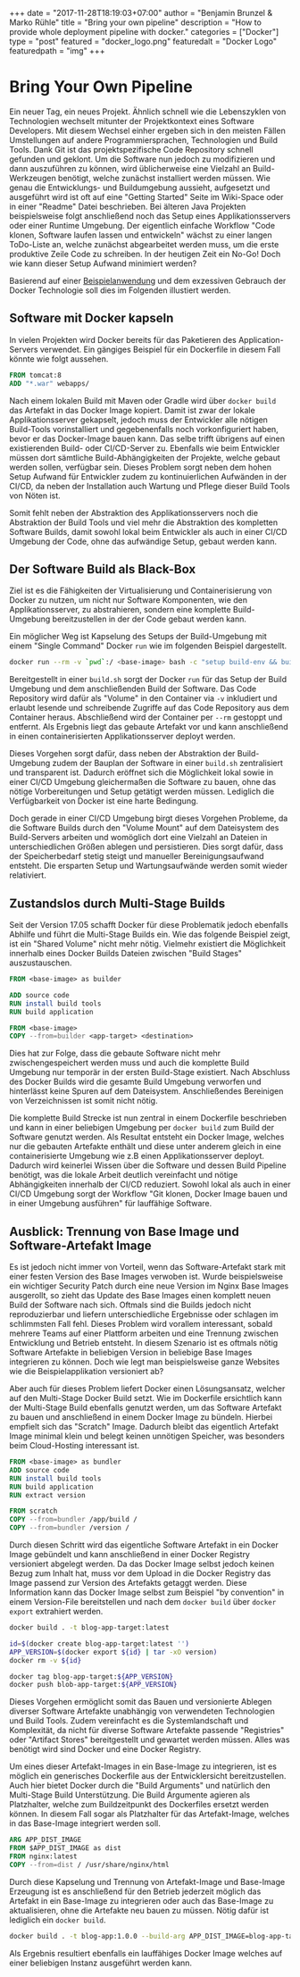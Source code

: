 +++
date = "2017-11-28T18:19:03+07:00"
author = "Benjamin Brunzel & Marko Rühle"
title = "Bring your own pipeline"
description = "How to provide whole deployment pipeline with docker."
categories = ["Docker"]
type = "post"
featured = "docker_logo.png"
featuredalt = "Docker Logo" 
featuredpath = "img"
+++

# Bring Your Own Pipeline

Ein neuer Tag, ein neues Projekt. Ähnlich schnell wie die Lebenszyklen von Technologien wechselt mitunter der Projektkontext eines Software Developers. Mit diesem Wechsel einher ergeben sich in den meisten Fällen Umstellungen auf andere Programmiersprachen, Technologien und Build Tools. Dank Git ist das projektspezifische Code Repository schnell gefunden und geklont. Um die Software nun jedoch zu modifizieren und dann auszuführen zu können, wird üblicherweise eine Vielzahl an Build-Werkzeugen benötigt, welche zunächst installiert werden müssen. Wie genau die Entwicklungs- und Buildumgebung aussieht, aufgesetzt und ausgeführt wird ist oft auf eine "Getting Started" Seite im Wiki-Space oder in einer "Readme" Datei beschrieben. Bei älteren Java Projekten beispielsweise folgt anschließend noch das Setup eines Applikationsservers oder einer Runtime Umgebung. Der eigentlich einfache Workflow "Code klonen, Software laufen lassen und entwickeln" wächst zu einer langen ToDo-Liste an, welche zunächst abgearbeitet werden muss, um die erste produktive Zeile Code zu schreiben. In der heutigen Zeit ein No-Go! Doch wie kann dieser Setup Aufwand minimiert werden?

Basierend auf einer [Beispielanwendung](https://github.com/iteratec/bring-your-own-pipeline) und dem exzessiven Gebrauch der Docker Technologie soll dies im Folgenden illustiert werden. 
   
## Software mit Docker kapseln

In vielen Projekten wird Docker bereits für das Paketieren des Application-Servers verwendet. Ein gängiges Beispiel für ein Dockerfile in diesem Fall könnte wie folgt aussehen.
```dockerfile
FROM tomcat:8
ADD "*.war" webapps/
```

Nach einem lokalen Build mit Maven oder Gradle wird über `docker build` das Artefakt in das Docker Image kopiert. Damit ist zwar der lokale Applikationsserver gekapselt, jedoch muss der Entwickler alle nötigen Build-Tools vorinstalliert und gegebenenfalls noch vorkonfiguriert haben, bevor er das Docker-Image bauen kann. Das selbe trifft übrigens auf einen existierenden Build- oder CI/CD-Server zu. Ebenfalls wie beim Entwickler müssen dort sämtliche Build-Abhängigkeiten der Projekte, welche gebaut werden sollen, verfügbar sein. Dieses Problem sorgt neben dem hohen Setup Aufwand für Entwickler zudem zu kontinuierlichen Aufwänden in der CI/CD, da neben der Installation auch Wartung und Pflege dieser Build Tools von Nöten ist.

Somit fehlt neben der Abstraktion des Applikationsservers noch die Abstraktion der Build Tools und viel mehr die Abstraktion des kompletten Software Builds, damit sowohl lokal beim Entwickler als auch in einer CI/CD Umgebung der Code, ohne das aufwändige Setup, gebaut werden kann. 

## Der Software Build als Black-Box

Ziel ist es die Fähigkeiten der Virtualisierung und Containerisierung von Docker zu nutzen, um nicht nur Software Komponenten, wie den Applikationsserver, zu abstrahieren, sondern eine komplette Build-Umgebung bereitzustellen in der der Code gebaut werden kann.
 
Ein möglicher Weg ist Kapselung des Setups der Build-Umgebung mit einem "Single Command" Docker `run` wie im folgenden Beispiel dargestellt.
```bash
docker run --rm -v `pwd`:/ <base-image> bash -c "setup build-env && build software"
```
Bereitgestellt in einer `build.sh` sorgt der Docker `run` für das Setup der Build Umgebung und dem anschließenden Build der Software. Das Code Repository wird dafür als "Volume" in den Container via `-v` inkludiert und erlaubt lesende und schreibende Zugriffe auf das Code Repository aus dem Container heraus. Abschließend wird der Container per `--rm` gestoppt und entfernt. Als Ergebnis liegt das gebaute Artefakt vor und kann anschließend in einen containerisierten Applikationsserver deployt werden.

Dieses Vorgehen sorgt dafür, dass neben der Abstraktion der Build-Umgebung zudem der Bauplan der Software in einer `build.sh` zentralisiert und transparent ist. Dadurch eröffnet sich die Möglichkeit lokal sowie in einer CI/CD Umgebung gleichermaßen die Software zu bauen, ohne das nötige Vorbereitungen und Setup getätigt werden müssen. Lediglich die Verfügbarkeit von Docker ist eine harte Bedingung.

Doch gerade in einer CI/CD Umgebung birgt dieses Vorgehen Probleme, da die Software Builds durch den "Volume Mount" auf dem Dateisystem des Build-Servers arbeiten und womöglich dort eine Vielzahl an Dateien in unterschiedlichen Größen ablegen und persistieren. Dies sorgt dafür, dass der Speicherbedarf stetig steigt und manueller Bereinigungsaufwand entsteht. Die ersparten Setup und Wartungsaufwände werden somit wieder relativiert.   

## Zustandslos durch Multi-Stage Builds

Seit der Version 17.05 schafft Docker für diese Problematik jedoch ebenfalls Abhilfe und führt die Multi-Stage Builds ein. Wie das folgende Beispiel zeigt, ist ein "Shared Volume" nicht mehr nötig. Vielmehr existiert die Möglichkeit innerhalb eines Docker Builds Dateien zwischen "Build Stages" auszustauschen.
 
```dockerfile
FROM <base-image> as builder

ADD source code
RUN install build tools
RUN build application

FROM <base-image>
COPY --from=builder <app-target> <destination>
```
Dies hat zur Folge, dass die gebaute Software nicht mehr zwischengespeichert werden muss und auch die komplette Build Umgebung nur temporär in der ersten Build-Stage existiert. Nach Abschluss des Docker Builds wird die gesamte Build Umgebung verworfen und hinterlässt keine Spuren auf dem Dateisystem. Anschließendes Bereinigen von Verzeichnissen ist somit nicht nötig. 

Die komplette Build Strecke ist nun zentral in einem Dockerfile beschrieben und kann in einer beliebigen Umgebung per `docker build` zum Build der Software genutzt werden. Als Resultat entsteht ein Docker Image, welches nur die gebauten Artefakte enthält und diese unter anderem gleich in eine containerisierte Umgebung wie z.B einen Applikationsserver deployt. Dadurch wird keinerlei Wissen über die Software und dessen Build Pipeline benötigt, was die lokale Arbeit deutlich vereinfacht und nötige Abhängigkeiten innerhalb der CI/CD reduziert. Sowohl lokal als auch in einer CI/CD Umgebung sorgt der Workflow "Git klonen, Docker Image bauen und in einer Umgebung ausführen" für lauffähige Software.

## Ausblick: Trennung von Base Image und Software-Artefakt Image

Es ist jedoch nicht immer von Vorteil, wenn das Software-Artefakt stark mit einer festen Version des Base Images verwoben ist. Wurde beispielsweise ein wichtiger Security Patch durch eine neue Version im Nginx Base Images ausgerollt, so zieht das Update des Base Images einen komplett neuen Build der Software nach sich. Oftmals sind die Builds jedoch nicht reproduzierbar und liefern unterschiedliche Ergebnisse oder schlagen im schlimmsten Fall fehl. Dieses Problem wird vorallem interessant, sobald mehrere Teams auf einer Plattform arbeiten und eine Trennung zwischen Entwicklung und Betrieb entsteht. In diesem Szenario ist es oftmals nötig Software Artefakte in beliebigen Version in beliebige Base Images integrieren zu können. Doch wie legt man beispielsweise ganze Websites wie die Beispielapplikation versioniert ab?

Aber auch für dieses Problem liefert Docker einen Lösungsansatz, welcher auf den Multi-Stage Docker Build setzt. Wie im Dockerfile ersichtlich kann der Multi-Stage Build ebenfalls genutzt werden, um das Software Artefakt zu bauen und anschließend in einem Docker Image zu bündeln. Hierbei empfielt sich das "Scratch" Image. Dadurch bleibt das eigentlich Artefakt Image minimal klein und belegt keinen unnötigen Speicher, was besonders beim Cloud-Hosting interessant ist. 
```dockerfile
FROM <base-image> as bundler
ADD source code
RUN install build tools
RUN build application
RUN extract version

FROM scratch
COPY --from=bundler /app/build /
COPY --from=bundler /version /
```
Durch diesen Schritt wird das eigentliche Software Artefakt in ein Docker Image gebündelt und kann anschließend in einer Docker Registry versioniert abgelegt werden. Da das Docker Image selbst jedoch keinen Bezug zum Inhalt hat, muss vor dem Upload in die Docker Registry das Image passend zur Version des Artefakts getaggt werden. Diese Information kann das Docker Image selbst zum Beispiel "by convention" in einem Version-File bereitstellen und nach dem `docker build` über `docker export` extrahiert werden.   
```bash
docker build . -t blog-app-target:latest

id=$(docker create blog-app-target:latest '')
APP_VERSION=$(docker export ${id} | tar -xO version)
docker rm -v ${id}

docker tag blog-app-target:${APP_VERSION}
docker push blob-app-target:${APP_VERSION}
```
Dieses Vorgehen ermöglicht somit das Bauen und versionierte Ablegen diverser Software Artefakte unabhängig von verwendeten Technologien und Build Tools. Zudem vereinfacht es die Systemlandschaft und Komplexität, da nicht für diverse Software Artefakte passende "Registries" oder "Artifact Stores" bereitgestellt und gewartet werden müssen. Alles was benötigt wird sind Docker und eine Docker Registry.

Um eines dieser Artefakt-Images in ein Base-Image zu integrieren, ist es möglich ein generisches Dockerfile aus der Entwicklersicht bereitzustellen. Auch hier bietet Docker durch die "Build Arguments" und natürlich den Multi-Stage Build Unterstützung. Die Build Argumente agieren als Platzhalter, welche zum Buildzeitpunkt des Dockerfiles ersetzt werden können. In diesem Fall sogar als Platzhalter für das Artefakt-Image, welches in das Base-Image integriert werden soll.
```dockerfile
ARG APP_DIST_IMAGE
FROM $APP_DIST_IMAGE as dist
FROM nginx:latest
COPY --from=dist / /usr/share/nginx/html
```

Durch diese Kapselung und Trennung von Artefakt-Image und Base-Image Erzeugung ist es anschließend für den Betrieb jederzeit möglich das Artefakt in ein Base-Image zu integrieren oder auch das Base-Image zu aktualisieren, ohne die Artefakte neu bauen zu müssen. Nötig dafür ist lediglich ein `docker build`. 
```bash
docker build . -t blog-app:1.0.0 --build-arg APP_DIST_IMAGE=blog-app-target:1.0.0
```
Als Ergebnis resultiert ebenfalls ein lauffähiges Docker Image welches auf einer beliebigen Instanz ausgeführt werden kann.  
